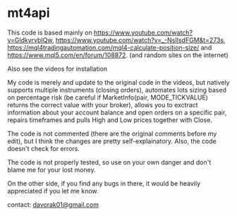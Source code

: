 # mt4api

This code is based mainly on https://www.youtube.com/watch?v=GldkyrvbIQw, https://www.youtube.com/watch?v=_-NsIIsdFGM&t=273s, https://mql4tradingautomation.com/mql4-calculate-position-size/ and https://www.mql5.com/en/forum/108872.
(and random sites on the internet)

Also see the videos for installation

My code is merely and update to the original code in the videos, but natively supports multiple instruments (closing  orders), automates lots sizing based on percentage risk (be careful if MarketInfo(pair, MODE_TICKVALUE) returns the correct value with your broker), allows you to exctract information about your account balance and open orders on a specific pair, repairs timeframes and pulls High and Low prices together with Close.

The code is not commented (there are the original comments before my edit), but I think the changes are pretty self-explainatory.
Also, the code doesn't check for errors.

The code is not properly tested, so use on your own danger and don't blame me for your lost money.

On the other side, if you find any bugs in there, it would be heavily appreciated if you let me know.

contact: davorak01@gmail.com
